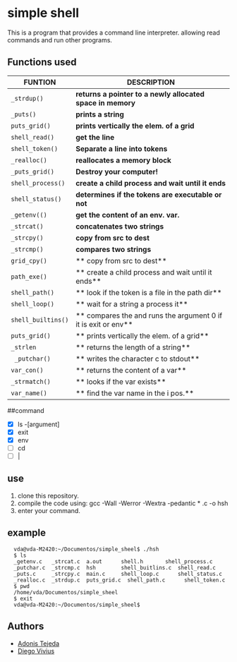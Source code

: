 # simple shell
This is a program that provides a command line interpreter. allowing read commands and run other programs.

## Functions used

|FUNTION | DESCRIPTION|
| ------------- | ------------------------------ |
| `_strdup()`   | **returns a pointer to a newly allocated space in memory**     |
| `_puts()`  | **prints a string**     |
| `puts_grid()`   | **prints vertically the elem. of a grid**     |
| `shell_read()`   | **get the line**     |
| `shell_token()`   | **Separate a line into tokens**     |
| `_realloc()`   | **reallocates a memory block**     |
| `_puts_grid()` | **Destroy your computer!**     |
| `shell_process()`   | **create a child process and wait until it ends**     |
| `shell_status()`   | **determines if the tokens are executable or not**     |
| `_getenv(()`   | **get the content of an env. var.**     |
| `_strcat()`   | **concatenates two strings**     |
| `_strcpy()`   | **copy from src to dest**     |
| `_strcmp()`   | **compares two strings**     |
| `grid_cpy()`   | **  copy from src to dest**     |
| `path_exe()`   | ** create a child process and wait until it ends**     |
|`shell_path()`   | ** look if the token is a file in the path dir**     |
|`shell_loop()`   | ** wait for a string a process it**     |
|`shell_builtins()`   | ** compares the and runs the argument 0 if it is exit or env**     |
|`puts_grid()`   | ** prints vertically the elem. of a grid**     |
|`_strlen`   | ** returns the length of a string**     |
|` _putchar()`   | ** writes the character c to stdout**     |
|`var_con()`   | ** returns the content of a var**     |
|`_strmatch()`   | **  looks if the var exists**     |
|`var_name()`   | ** find the var name in the i pos.** |

##command
- [x] ls  -[argument]
- [x] exit
- [x] env
- [ ] cd
- [ ] |
## use
1. clone this  repository.
2. compile the code using:
      gcc  -Wall -Werror -Wextra -pedantic * .c -o hsh
3. enter your command.

## example
      vda@vda-M2420:~/Documentos/simple_sheel$ ./hsh 
      $ ls
      _getenv.c   _strcat.c  a.out	    shell.h	      shell_process.c
      _putchar.c  _strcmp.c  hsh	    shell_buitlins.c  shell_read.c
      _puts.c     _strcpy.c  main.c	    shell_loop.c      shell_status.c
      _realloc.c  _strdup.c  puts_grid.c  shell_path.c      shell_token.c
      $ pwd    
      /home/vda/Documentos/simple_sheel
      $ exit	
      vda@vda-M2420:~/Documentos/simple_sheel$

## Authors
- [Adonis Tejeda](https://github.com/adonis7ejeda "Adonis Tejeda")
- [Diego Vivius](https://github.com/vandeldiegoc "Diego Vivius")

